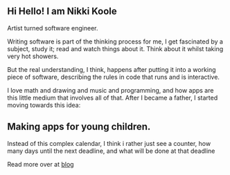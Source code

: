 

## Hi Hello! I am Nikki Koole

Artist turned software engineer.  

Writing software is part of the thinking process for me,
I get fascinated by a subject, study it; read and watch things about it.
Think about it whilst taking very hot showers.  

But the real understanding, I think, happens after putting it into a working piece of software, describing the rules in code that runs and is interactive. 

I love math and drawing and music and programming, and how apps are this little medium that involves all of that. After I became a father, I started moving towards this idea:

## Making apps for young children.


Instead of this complex calendar, I think i rather just see a counter, how many days until the next deadline, and what will be done at that deadline


<div class='put-calendar-in-here'></div>


<script>
const monthNames = ["January", "February", "March", "April", "May", "June",
  "July", "August", "September", "October", "November", "December"
];
const dayNames = ["Sun", 'Mon', 'Tue', 'Wed', 'Thu', 'Fri', 'Sat']


function getDaysInMonth(year, month) {
  return new Date(year, month, 0).getDate();
}

function getFirstDayOfMonth(year, month) {
  return new Date(year, month, 1).getDay();
}

function buildCalendar() {
    const deadline = new Date(2022, 9, 31)
    console.log(deadline.getDay())
    const date = new Date();
    const firstDayCurrentMonth = getFirstDayOfMonth(
	date.getFullYear(),
	date.getMonth(),
    );
    let showDeadline=false;
    if (deadline.getMonth() == date.getMonth()) {
	showDeadline=deadline.getDate();
    }
    let c = document.createElement('div');
    c.className= 'calendar-wrapper';
    let h = document.createElement('h1');
    h.innerHTML = monthNames[date.getMonth()]+' '+date.getFullYear();
    c.appendChild(h);
    let ul = document.createElement('ul')
    ul.className= 'calendar';
    dayNames.forEach(name=> {
        let li= document.createElement('li')
        li.className='weekday';
        li.innerHTML = name;
        ul.appendChild(li);
    });
    let countTo = getDaysInMonth( date.getFullYear(),date.getMonth()+1)
    for (let i=1;i<=countTo;i++) {
	let li= document.createElement('li')
	if (i==1) {
            li.style="grid-column-start:"+(firstDayCurrentMonth+1)
	}
	if (showDeadline && i==showDeadline) {
	    li.className="deadline"
	}
	if (i==date.getDate()) {
	    li.className="today"
	}
	li.innerHTML = i
	ul.appendChild(li)
    }
    c.appendChild(ul);
    let node = document.querySelector('.put-calendar-in-here')
    node.appendChild(c)
}



buildCalendar()

</script>

Read more over at [blog](/blog)
